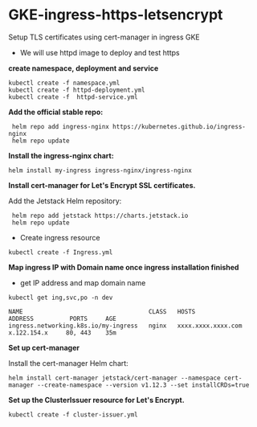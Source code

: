# GKE-ingress-https-letsencrypt
Setup TLS certificates using cert-manager in ingress GKE

- We will use httpd image to deploy and test https

**create namespace, deployment and service**

```
kubectl create -f namespace.yml
kubectl create -f httpd-deployment.yml
kubectl create -f  httpd-service.yml
```

**Add the official stable repo:**
```
 helm repo add ingress-nginx https://kubernetes.github.io/ingress-nginx
 helm repo update
```

**Install the ingress-nginx chart:**
```
helm install my-ingress ingress-nginx/ingress-nginx
```

**Install cert-manager for Let's Encrypt SSL certificates.**

Add the Jetstack Helm repository:

```
 helm repo add jetstack https://charts.jetstack.io
 helm repo update
```

- Create ingress resource

```
kubectl create -f Ingress.yml
```


**Map ingress IP with Domain name once ingress installation finished**

- get IP address and map domain name

```
kubectl get ing,svc,po -n dev

NAME                                   CLASS   HOSTS                     ADDRESS          PORTS     AGE
ingress.networking.k8s.io/my-ingress   nginx   xxxx.xxxx.xxxx.com        x.122.154.x     80, 443    35m

```

**Set up cert-manager**

Install the cert-manager Helm chart:

```
helm install cert-manager jetstack/cert-manager --namespace cert-manager --create-namespace --version v1.12.3 --set installCRDs=true
```

**Set up the ClusterIssuer resource for Let's Encrypt.**


```
kubectl create -f cluster-issuer.yml
```
